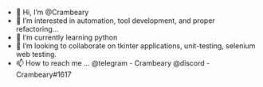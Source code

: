 - 👋 Hi, I’m @Crambeary
- 👀 I’m interested in automation, tool development, and proper refactoring...
- 🌱 I’m currently learning python
- 💞️ I’m looking to collaborate on tkinter applications, unit-testing, selenium web testing.
- 📫 How to reach me ... 
  @telegram - Crambeary
  @discord - Crambeary#1617

<!---
raidersgun/raidersgun is a ✨ special ✨ repository because its `README.md` (this file) appears on your GitHub profile.
You can click the Preview link to take a look at your changes.
--->
